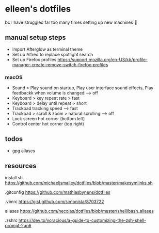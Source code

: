# elleen's dotfiles

bc I have struggled far too many times setting up new machines 🥲

## manual setup steps

- Import Afterglow as terminal theme
- Set up Alfred to replace spotlight search
- Set up Firefox profiles https://support.mozilla.org/en-US/kb/profile-manager-create-remove-switch-firefox-profiles

### macOS
- Sound > Play sound on startup, Play user interface sound effects, Play feedbackk when volume is changed --> off
- Keyboard > key repeat rate > fast
- Keyboard > delay until repeat > short
- Trackpad tracking speed --> fast
- Trackpad > scroll & zoom > natural scrolling --> off
- Lock screen hot corner (bottom left)
- Control center hot corner (top right)

## todos
- gpg aliases

## resources

install.sh
https://github.com/michaeljsmalley/dotfiles/blob/master/makesymlinks.sh  

.gitconfig 
https://github.com/mathiasbynens/dotfiles  

.vimrc
https://gist.github.com/simonista/8703722  

aliases
https://github.com/necolas/dotfiles/blob/master/shell/bash_aliases  

.zshrc 
https://dev.to/voracious/a-guide-to-customizing-the-zsh-shell-prompt-2an6  

